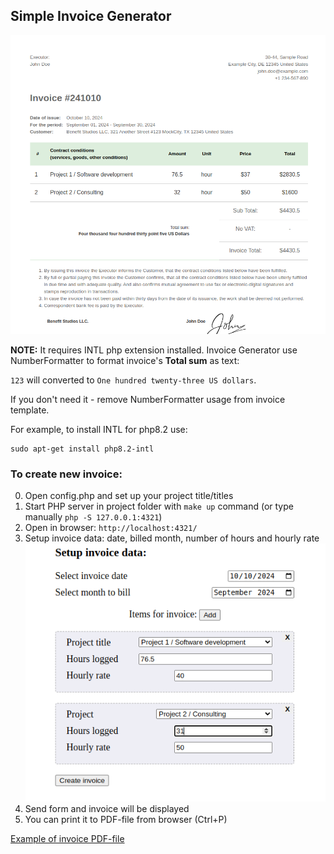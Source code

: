 ## Simple Invoice Generator 

![Sample of invoice](/docs/invoice_generator_invoice.png)

**NOTE:** It requires INTL php extension installed. Invoice Generator use NumberFormatter to format invoice's **Total sum** as text: 

`123` will converted to `One hundred twenty-three US dollars`.

If you don't need it - remove NumberFormatter usage from invoice template.

For example, to install INTL for php8.2 use:
```text
sudo apt-get install php8.2-intl
```

### To create new invoice:
0. Open config.php and set up your project title/titles
1. Start PHP server in project folder with `make up` command (or type manually `php -S 127.0.0.1:4321`)
2. Open in browser: `http://localhost:4321/`
3. Setup invoice data: date, billed month, number of hours and hourly rate
![](/docs/invoice_generator_form.png)
4. Send form and invoice will be displayed
5. You can print it to PDF-file from browser (Ctrl+P)

[Example of invoice PDF-file](/docs/2024-10-10%20-%20John%20Doe%20-%20Invoice%20%23241010.pdf)
